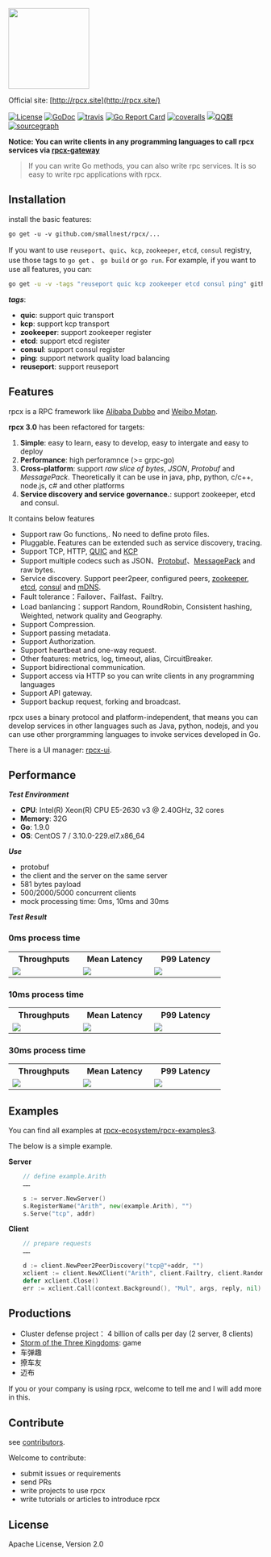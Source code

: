 <a href="https://rpcx.site/"><img height="160" src="http://rpcx.site/logos/rpcx-logo-text.png"></a>

Official site: [http://rpcx.site](http://rpcx.site/)

[![License](https://img.shields.io/:license-apache%202-blue.svg)](https://opensource.org/licenses/Apache-2.0) [![GoDoc](https://godoc.org/github.com/smallnest/rpcx?status.png)](http://godoc.org/github.com/smallnest/rpcx)  [![travis](https://travis-ci.org/smallnest/rpcx.svg?branch=master)](https://travis-ci.org/smallnest/rpcx) [![Go Report Card](https://goreportcard.com/badge/github.com/smallnest/rpcx)](https://goreportcard.com/report/github.com/smallnest/rpcx) [![coveralls](https://coveralls.io/repos/smallnest/rpcx/badge.svg?branch=master&service=github)](https://coveralls.io/github/smallnest/rpcx?branch=master) [![QQ群](https://img.shields.io/:QQ群-398044387-blue.svg)](_documents/images/rpcx_qq.png) [![sourcegraph](https://sourcegraph.com/github.com/smallnest/rpcx/-/badge.svg)](https://sourcegraph.com/github.com/smallnest/rpcx?badge)


**Notice: You can write clients in any programming languages to call rpcx services via [rpcx-gateway](https://github.com/rpcx-ecosystem/rpcx-gateway)**


> If you can write Go methods, you can also write rpc services. It is so easy to write rpc applications with rpcx.

## Installation

install the basic features:

`go get -u -v github.com/smallnest/rpcx/...`


If you want to use `reuseport`、`quic`、`kcp`, `zookeeper`, `etcd`, `consul` registry, use those tags to `go get` 、 `go build` or `go run`. For example, if you want to use all features, you can:

```sh
go get -u -v -tags "reuseport quic kcp zookeeper etcd consul ping" github.com/smallnest/rpcx/...
```

**_tags_**:
- **quic**: support quic transport
- **kcp**: support kcp transport
- **zookeeper**: support zookeeper register
- **etcd**: support etcd register
- **consul**: support consul register
- **ping**: support network quality load balancing
- **reuseport**: support reuseport

## Features
rpcx is a RPC framework like [Alibaba Dubbo](http://dubbo.io/) and [Weibo Motan](https://github.com/weibocom/motan).

**rpcx 3.0** has been refactored for targets:
1. **Simple**: easy to learn, easy to develop, easy to intergate and easy to deploy
2. **Performance**: high perforamnce (>= grpc-go)
3. **Cross-platform**: support _raw slice of bytes_, _JSON_, _Protobuf_ and _MessagePack_. Theoretically it can be use in java, php, python, c/c++, node.js, c# and other platforms
4. **Service discovery and service governance.**: support zookeeper, etcd and consul.


It contains below features
- Support raw Go functions,. No need to define proto files.
- Pluggable. Features can be extended such as service discovery, tracing.
- Support TCP, HTTP, [QUIC](https://en.wikipedia.org/wiki/QUIC) and [KCP](https://github.com/skywind3000/kcp)
- Support multiple codecs such as JSON、[Protobuf](https://github.com/skywind3000/kcp)、[MessagePack](https://msgpack.org/index.html) and raw bytes.
- Service discovery. Support peer2peer, configured peers, [zookeeper](https://zookeeper.apache.org), [etcd](https://github.com/coreos/etcd), [consul](https://www.consul.io) and [mDNS](https://en.wikipedia.org/wiki/Multicast_DNS).
- Fault tolerance：Failover、Failfast、Failtry.
- Load banlancing：support Random, RoundRobin, Consistent hashing, Weighted, network quality and Geography.
- Support Compression.
- Support passing metadata.
- Support Authorization.
- Support heartbeat and one-way request.
- Other features: metrics, log, timeout, alias, CircuitBreaker.
- Support bidirectional communication.
- Support access via HTTP so you can write clients in any programming languages
- Support API gateway.
- Support backup request, forking and broadcast.


rpcx uses a binary protocol and platform-independent, that means you can develop services in other languages such as Java, python, nodejs, and you can use other prorgramming languages to invoke services developed in Go.

There is a UI manager: [rpcx-ui](https://github.com/smallnest/rpcx-ui).

## Performance

**_Test Environment_**

- **CPU**: Intel(R) Xeon(R) CPU E5-2630 v3 @ 2.40GHz, 32 cores
- **Memory**: 32G
- **Go**: 1.9.0
- **OS**: CentOS 7 / 3.10.0-229.el7.x86_64

**_Use_**
- protobuf
- the client and the server on the same server
- 581 bytes payload
- 500/2000/5000 concurrent clients
- mock processing time: 0ms, 10ms and 30ms

**_Test Result_**

### 0ms process time

<table><tr><th>Throughputs</th><th>Mean Latency</th><th>P99 Latency</th></tr><tr><td width="30%"><img src="http://colobu.com/2018/01/31/benchmark-2018-spring-of-popular-rpc-frameworks/p0-throughput.png"></td><td width="30%"><img src="http://colobu.com/2018/01/31/benchmark-2018-spring-of-popular-rpc-frameworks/p0-latency.png"></td><td width="30%"><img src="http://colobu.com/2018/01/31/benchmark-2018-spring-of-popular-rpc-frameworks/p0-p99.png"></td></tr></table>


### 10ms process time

<table><tr><th>Throughputs</th><th>Mean Latency</th><th>P99 Latency</th></tr><tr><td width="30%"><img src="http://colobu.com/2018/01/31/benchmark-2018-spring-of-popular-rpc-frameworks/p10-throughput.png"></td><td width="30%"><img src="http://colobu.com/2018/01/31/benchmark-2018-spring-of-popular-rpc-frameworks/p10-latency.png"></td><td width="30%"><img src="http://colobu.com/2018/01/31/benchmark-2018-spring-of-popular-rpc-frameworks/p10-p99.png"></td></tr></table>


### 30ms process time

<table><tr><th>Throughputs</th><th>Mean Latency</th><th>P99 Latency</th></tr><tr><td width="30%"><img src="http://colobu.com/2018/01/31/benchmark-2018-spring-of-popular-rpc-frameworks/p30-throughput.png"></td><td width="30%"><img src="http://colobu.com/2018/01/31/benchmark-2018-spring-of-popular-rpc-frameworks/p30-latency.png"></td><td width="30%"><img src="http://colobu.com/2018/01/31/benchmark-2018-spring-of-popular-rpc-frameworks/p30-p99.png"></td></tr></table>


## Examples

You can find all examples at [rpcx-ecosystem/rpcx-examples3](https://github.com/rpcx-ecosystem/rpcx-examples3).

The below is a simple example.


**Server**

```go
    // define example.Arith
    ……

    s := server.NewServer()
	s.RegisterName("Arith", new(example.Arith), "")
	s.Serve("tcp", addr)

```


**Client**

```go
    // prepare requests
    ……

    d := client.NewPeer2PeerDiscovery("tcp@"+addr, "")
	xclient := client.NewXClient("Arith", client.Failtry, client.RandomSelect, d, client.DefaultOption)
	defer xclient.Close()
	err := xclient.Call(context.Background(), "Mul", args, reply, nil)
```

## Productions

- Cluster defense project： 4 billion of calls per day (2 server, 8 clients)
- [Storm of the Three Kingdoms](https://www.juxia.com/sjwy/game-2747.html): game
- 车弹趣
- 撩车友
- 迈布

If you or your company is using rpcx, welcome to tell me and I will add more in this.

## Contribute

see [contributors](https://github.com/smallnest/rpcx/graphs/contributors).

Welcome to contribute:
- submit issues or requirements
- send PRs
- write projects to use rpcx
- write tutorials or articles to introduce rpcx

## License

Apache License, Version 2.0 
